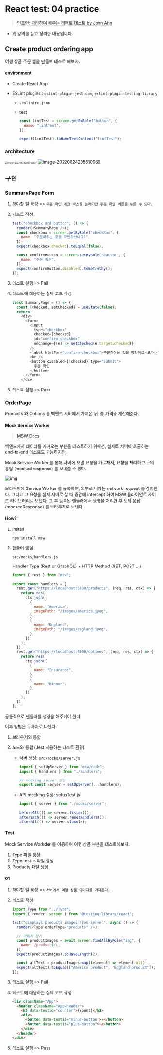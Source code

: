 # React test: 04  practice

>[인프런: 따라하며 배우는 리액트 테스트 by John Ahn](https://www.inflearn.com/course/%EB%94%B0%EB%9D%BC%ED%95%98%EB%8A%94-%EB%A6%AC%EC%95%A1%ED%8A%B8-%ED%85%8C%EC%8A%A4%ED%8A%B8)

- 위 강의를 듣고 정리한 내용입니다. 



## Create product ordering app 

여행 상품 주문 앱을 만들며 테스트 해보자. 

#### environment

- Create React App 

- ESLint plugins : `eslint-plugin-jest-dom`, `eslint-plugin-testing-library`

  - `.eslintrc.json`

  - test 

    ```js
    const lintTest = screen.getByRole("button", {
      name: "lintTest",
    });
    
    expect(lintTest).toHaveTextContent("lintTest");
    ```



### architecture

<img src="2022-06-24_React_test04.assets/image-20220624205342877.png" alt="image-20220624205342877" style="zoom: 50%;" /> ![image-20220624205610069](2022-06-24_React_test04.assets/image-20220624205610069.png)



## 구현

### SummaryPage Form 

1. 해야할 일 작성 => `주문 확인 체크 박스를 눌러야만 주문 확인 버튼을 누를 수 있다. `

2. 테스트 작성 

   ```js
   test("checkbox and button", () => {
     render(<SummaryPage />);
     const checkbox = screen.getByRole("checkBox", {
       name: "주문하려는 것을 확인하셨나요?",
     });
     expect(checkbox.checked).toEqual(false);
   
     const confirmButton = screen.getByRole("button", {
       name: "주문 확인",
     });
     expect(confirmButton.disabled).toBeTruthy();
   });
   
   ```

3. 테스트 실행 => Fail 

4. 테스트에 대응하는 실제 코드 작성 

   ```js
   const SummaryPage = () => {
     const [checked, setChecked] = useState(false);
     return (
       <div>
         <form>
           <input
             type="checkbox"
             checked={checked}
             id="confirm-checkbox"
             onChange={(e) => setChecked(e.target.checked)}
           />
           <label htmlFor="confirm-checkbox">주문하려는 것을 확인하셨나요?</label>
           <br />
           <button disabled={!checked} type="submit">
             주문 확인
           </button>
         </form>
       </div
   ```

5. 테스트 실행 => Pass


### OrderPage 

 Products 와 Options 를 백엔드 서버에서 가져온 뒤, 총 가격을 계산해준다. 



#### Mock Service Worker

>[MSW Docs](https://mswjs.io/docs/)

백엔드에서 데이터를 가져오는 부분을 테스트하기 위해선, 실제로 서버에 호출하는 end-to-end 테스트도 가능하지만, 

Mock Service Worker 를 통해 서버에 보낸 요청을 가로채서, 요청을 처리하고 모의 응답 (mocked response) 를 보내줄 수 있다. 

![img](https://mermaid.ink/img/eyJjb2RlIjoic2VxdWVuY2VEaWFncmFtXG5cdEJyb3dzZXIgLT4-IFNlcnZpY2UgV29ya2VyOiAxLiByZXF1ZXN0XG4gIFNlcnZpY2UgV29ya2VyIC0tPj4gbXN3OiAyLiByZXF1ZXN0IGNsb25lXG4gIG1zdyAtLT4-IG1zdzogMy4gbWF0Y2ggYWdhaW5zdCBtb2Nrc1xuICBtc3cgLS0-PiBTZXJ2aWNlIFdvcmtlcjogNC4gTW9ja2VkIHJlc3BvbnNlXG4gIFNlcnZpY2UgV29ya2VyIC0-PiBCcm93c2VyOiA1LiByZXNwb25kV2l0aChtb2NrZWRSZXNwb25zZSlcblx0XHRcdFx0XHQiLCJtZXJtYWlkIjp7InRoZW1lIjoiZGVmYXVsdCJ9LCJ1cGRhdGVFZGl0b3IiOmZhbHNlfQ)

브라우저에 Service Worker 를 등록하여, 외부로 나가는 network request 를 감지한다. 그리고 그 요청을 실제 서버로 갈 때 중간에 intercept 하여 MSW 클라이언트 사이드 라이브러리로 보낸다. 그 후 등록된 핸들러에서 요청을 처리한 후 모의 응답 (mockedResponse) 를 브라우저로 보낸다.



#### How?

1. install 

   ```bash
   npm install msw
   ```

2. 핸들러 생성 

   `src/mocks/handlers.js`

   Handler Type (Rest or GraphQL) + HTTP Method (GET, POST ...)

   ```js
   import { rest } from "msw";
   
   export const handlers = [
     rest.get("https://localhost:5000/products", (req, res, ctx) => {
       return res(
         ctx.json([
           {
             name: "America",
             imagePath: "/images/america.jpeg",
           },
           {
             name: "England",
             imagePath: "/images/england.jpeg",
           },
         ])
       );
     }),
     rest.get("https://localhost:5000/options", (req, res, ctx) => {
       return res(
         ctx.json([
           {
             name: "Insurance",
           },
           {
             name: "Dinner",
           },
         ])
       );
     }),
   ];
   
   ```

공통적으로 핸들러를 생성을 해주어야 한다. 

이후 방법은 두가지로 나뉜다. 

1. 브라우저와 통합

2. 노드와 통합 (Jest 사용하는 테스트 환경)

   - 서버 생성: `src/mocks/server.js`

     ```js
     import { setUpServer } from "msw/node";
     import { handlers } from "./handlers";
     
     // mocking server 생성
     export const server = setUpServer(...handlers);
     ```

   - API mocking 설정: setupTest.js

     ```js
     import { server } from "./mocks/server";
     
     beforeAll(() => server.listen());
     afterEach(() => server.resetHandlers());
     afterAll(() => server.close());
     ```

     

#### Test 

Mock Service Workder 를 이용하여 여행 상품 부분을 테스트해보자. 

1. Type 파일 생성
2. Type.test.ts 파일 생성
3. Products 파일 생성

#### 01 

1. 해야할 일 작성 => `서버에서 여행 상품 이미지를 가져온다. `

2. 테스트 작성 

   ```js
   import Type from "../Type";
   import { render, screen } from "@testing-library/react";
   
   test("displays products images from server", async () => {
     render(<Type orderType="products" />);
   
     // 이미지 찾기
     const productImages = await screen.findAllByRole("img", {
       name: /product$/i,
     });
     expect(productImages).toHaveLength(2);
   
     const altText = productImages.map((element) => element.alt);
     expect(altText).toEqual(["America product", "England product"]);
   });
   
   ```

3. 테스트 실행 => Fail

4. 테스트에 대응하는 실제 코드 작성

   ```html
   <div className="App">
     <header className="App-header">
       <h3 data-testid="counter">{count}</h3>
       <div>
         <button data-testid="minus-button">-</button>
         <button data-testid="plus-button">+</button>
       </div>
     </header>
   </div>
   ```

5. 테스트 실행 => Pass

